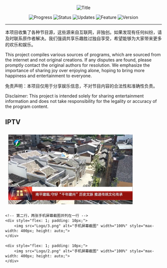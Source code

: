 <p align="center">
  <img width="600" src="https://img.shields.io/badge/-节目源分享 Program Source Sharing-blue?style=for-the-badge&logo=your-logo&logoColor=white" alt="Title">
</p>



<p align="center">
  <img src="https://img.shields.io/badge/Progress-In%20Development-yellow" alt="Progress">
  <img src="https://img.shields.io/badge/Status-Active-brightgreen" alt="Status">
  <img src="https://img.shields.io/badge/Updates-Regular-blue" alt="Updates">
  <img src="https://img.shields.io/badge/Feature-New-red" alt="Feature">
  <img src="https://img.shields.io/badge/Version-1.0-lightgrey" alt="Version">
</p>


---
本项目收集了各种节目源，这些源来自互联网，非独创。如果发现有任何纠纷，请及时联系原作者解决。我们强调共享乐趣胜过独自享受，希望能够为大家带来更多的欢乐和娱乐。

This project compiles various sources of programs, which are sourced from the internet and not original creations. If any disputes are found, please promptly contact the original authors for resolution. We emphasize the importance of sharing joy over enjoying alone, hoping to bring more happiness and entertainment to everyone.

免责声明：本项目仅用于分享娱乐信息，不对节目内容的合法性和准确性负责。

Disclaimer: This project is intended solely for sharing entertainment information and does not take responsibility for the legality or accuracy of the program content.


## IPTV

<div style="display: flex; flex-wrap: wrap; justify-content: center; align-items: center;">
    <!-- 第一张图片，电脑屏幕截图 -->
    <div style="flex: 1; padding: 10px;">
        <img src="Logo/iptv.png" alt="电脑屏幕截图" width="100%" style="max-width: 400px; height: auto;">
    </div>
    
    <!-- 第二行，两张手机屏幕截图并列在一行 -->
    <div style="flex: 1; padding: 10px;">
        <img src="Logo/3.png" alt="手机屏幕截图" width="100%" style="max-width: 400px; height: auto;">
    </div>
    
    <div style="flex: 1; padding: 10px;">
        <img src="Logo/2.png" alt="手机屏幕截图" width="100%" style="max-width: 400px; height: auto;">
    </div>
</div>





































